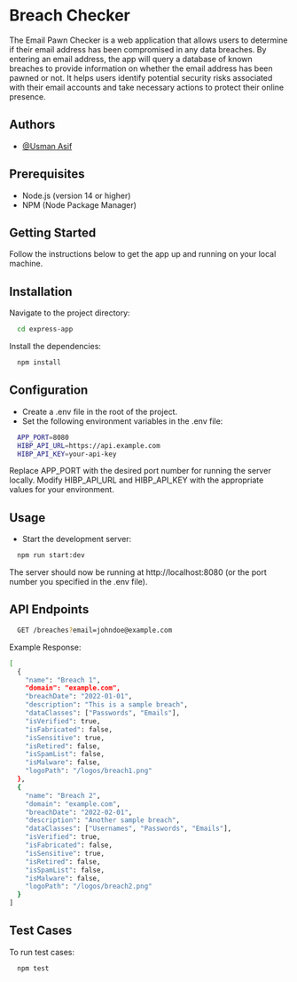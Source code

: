 # Breach Checker

The Email Pawn Checker is a web application that allows users to determine if their email address has been compromised in any data breaches. By entering an email address, the app will query a database of known breaches to provide information on whether the email address has been pawned or not. It helps users identify potential security risks associated with their email accounts and take necessary actions to protect their online presence.

## Authors

- [@Usman Asif](https://github.com/usmanasif)

## Prerequisites

- Node.js (version 14 or higher)
- NPM (Node Package Manager)

## Getting Started

Follow the instructions below to get the app up and running on your local machine.

## Installation

Navigate to the project directory:

```bash
  cd express-app
```

Install the dependencies:

```bash
  npm install
```

## Configuration

- Create a .env file in the root of the project.
- Set the following environment variables in the .env file:

```bash
  APP_PORT=8080
  HIBP_API_URL=https://api.example.com
  HIBP_API_KEY=your-api-key
```

Replace APP_PORT with the desired port number for running the server locally. Modify HIBP_API_URL and HIBP_API_KEY with the appropriate values for your environment.

## Usage

- Start the development server:

```bash
  npm run start:dev
```

The server should now be running at http://localhost:8080 (or the port number you specified in the .env file).

## API Endpoints

```bash
  GET /breaches?email=johndoe@example.com
```

Example Response:

```bash
[
  {
    "name": "Breach 1",
    "domain": "example.com",
    "breachDate": "2022-01-01",
    "description": "This is a sample breach",
    "dataClasses": ["Passwords", "Emails"],
    "isVerified": true,
    "isFabricated": false,
    "isSensitive": true,
    "isRetired": false,
    "isSpamList": false,
    "isMalware": false,
    "logoPath": "/logos/breach1.png"
  },
  {
    "name": "Breach 2",
    "domain": "example.com",
    "breachDate": "2022-02-01",
    "description": "Another sample breach",
    "dataClasses": ["Usernames", "Passwords", "Emails"],
    "isVerified": true,
    "isFabricated": false,
    "isSensitive": true,
    "isRetired": false,
    "isSpamList": false,
    "isMalware": false,
    "logoPath": "/logos/breach2.png"
  }
]
```

## Test Cases

To run test cases:

```bash
  npm test
```

